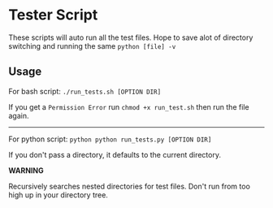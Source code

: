 # Tester Script

These scripts will auto run all the test files. Hope to save alot of directory switching and running the same `python [file] -v`

## Usage

For bash script:
			```./run_tests.sh [OPTION DIR]```

If you get a ```Permission Error``` run ```chmod +x run_test.sh``` then run the file again.

---
For python script:
			```python
			python run_tests.py [OPTION DIR]
			```

If you don't pass a directory, it defaults to the current directory.

**WARNING**

Recursively searches nested directories for test files. Don't run from too high up in your directory tree.


		
